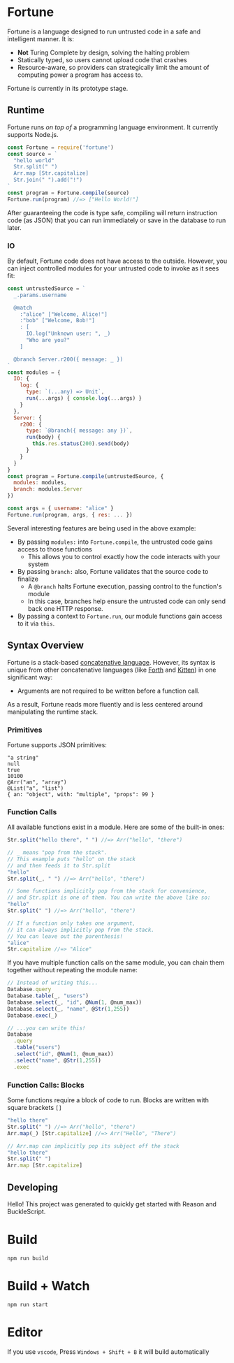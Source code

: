 # Fortune

Fortune is a language designed to run untrusted code in a safe and intelligent manner. It is:

- **Not** Turing Complete by design, solving the halting problem
- Statically typed, so users cannot upload code that crashes
- Resource-aware, so providers can strategically limit the amount of computing power a program has access to.

Fortune is currently in its prototype stage.

## Runtime

Fortune runs *on top of* a programming language environment. It currently supports Node.js.

```js
const Fortune = require('fortune')
const source = `
  "hello world"
  Str.split(" ")
  Arr.map [Str.capitalize]
  Str.join(" ").add("!")
`
const program = Fortune.compile(source)
Fortune.run(program) //=> ["Hello World!"]
```

After guaranteeing the code is type safe, compiling will return instruction code (as JSON) that you can run immediately or save in the database to run later.

### IO

By default, Fortune code does not have access to the outside. However, you can inject controlled modules for your untrusted code to invoke as it sees fit:

```js
const untrustedSource = `
  _.params.username

  @match
    :"alice" ["Welcome, Alice!"]
    :"bob" ["Welcome, Bob!"]
    : [
      IO.log("Unknown user: ", _)
      "Who are you?"
    ]

  @branch Server.r200({ message: _ })
`
const modules = {
  IO: {
    log: {
      type: `(...any) => Unit`,
      run(...args) { console.log(...args) }
    }
  },
  Server: {
    r200: {
      type: `@branch({ message: any })`,
      run(body) {
        this.res.status(200).send(body)
      }
    }
  }
}
const program = Fortune.compile(untrustedSource, {
  modules: modules,
  branch: modules.Server
})

const args = { username: "alice" }
Fortune.run(program, args, { res: ... })
```

Several interesting features are being used in the above example:

- By passing `modules:` into `Fortune.compile`, the untrusted code gains access to those functions
  - This allows you to control exactly how the code interacts with your system
- By passing `branch:` also, Fortune validates that the source code to finalize
  - A `@branch` halts Fortune execution, passing control to the function's module
  - In this case, branches help ensure the untrusted code can only send back one HTTP response.
- By passing a context to `Fortune.run`, our module functions gain access to it via `this`.

## Syntax Overview

Fortune is a stack-based [concatenative language](http://evincarofautumn.blogspot.com/2012/02/why-concatenative-programming-matters.html). However, its syntax is unique from other concatenative languages (like [Forth](https://www.forth.com/forth/) and [Kitten](http://kittenlang.org/)) in one significant way:

- Arguments are not required to be written before a function call.

As a result, Fortune reads more fluently and is less centered around manipulating the runtime stack.

### Primitives

Fortune supports JSON primitives:

```
"a string"
null
true
10100
@Arr("an", "array")
@List("a", "list")
{ an: "object", with: "multiple", "props": 99 }
```

### Function Calls

All available functions exist in a module. Here are some of the built-in ones:

```js
Str.split("hello there", " ") //=> Arr("hello", "there")

// _ means "pop from the stack".
// This example puts "hello" on the stack
// and then feeds it to Str.split
"hello"
Str.split(_, " ") //=> Arr("hello", "there")

// Some functions implicitly pop from the stack for convenience,
// and Str.split is one of them. You can write the above like so:
"hello"
Str.split(" ") //=> Arr("hello", "there")

// If a function only takes one argument,
// it can always implicitly pop from the stack.
// You can leave out the parenthesis!
"alice"
Str.capitalize //=> "Alice"
```

If you have multiple function calls on the same module, you can chain them together without repeating the module name:

```js
// Instead of writing this...
Database.query
Database.table(_, "users")
Database.select(_, "id", @Num(1, @num_max))
Database.select(_, "name", @Str(1,255))
Database.exec(_)

// ...you can write this!
Database
  .query
  .table("users")
  .select("id", @Num(1, @num_max))
  .select("name", @Str(1,255))
  .exec
```

### Function Calls: Blocks

Some functions require a block of code to run. Blocks are written with square brackets `[]`

```js
"hello there"
Str.split(" ") //=> Arr("hello", "there")
Arr.map(_) [Str.capitalize] //=> Arr("Hello", "There")

// Arr.map can implicitly pop its subject off the stack
"hello there"
Str.split(" ")
Arr.map [Str.capitalize]
```

## Developing

Hello! This project was generated to quickly get started with Reason and BuckleScript.

# Build
```
npm run build
```

# Build + Watch

```
npm run start
```


# Editor
If you use `vscode`, Press `Windows + Shift + B` it will build automatically
